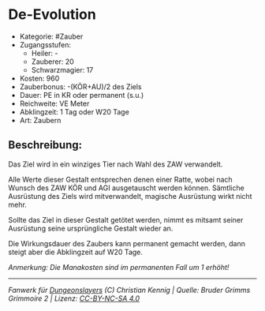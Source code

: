 # De-Evolution

- Kategorie: #Zauber
- Zugangsstufen:
  - Heiler: -
  - Zauberer: 20
  - Schwarzmagier: 17
- Kosten: 960
- Zauberbonus: -(KÖR+AU)/2 des Ziels
- Dauer: PE in KR oder permanent (s.u.)
- Reichweite: VE Meter
- Abklingzeit: 1 Tag oder W20 Tage
- Art: Zaubern

## Beschreibung:

Das Ziel wird in ein winziges Tier nach Wahl des ZAW verwandelt.

Alle Werte dieser Gestalt entsprechen denen einer Ratte, wobei nach Wunsch des ZAW KÖR und AGI ausgetauscht werden können. Sämtliche Ausrüstung des Ziels wird mitverwandelt, magische Ausrüstung wirkt nicht mehr.

Sollte das Ziel in dieser Gestalt getötet werden, nimmt es mitsamt seiner Ausrüstung seine ursprüngliche Gestalt wieder an.

Die Wirkungsdauer des Zaubers kann permanent gemacht werden, dann steigt aber die Abklingzeit auf W20 Tage.



<i>Anmerkung: Die Manakosten sind im permanenten Fall um 1 erhöht!</i>

---

_Fanwerk für [Dungeonslayers](https://www.dungeonslayers.net/) (C) Christian Kennig | Quelle: Bruder Grimms Grimmoire 2 | Lizenz: [CC-BY-NC-SA 4.0](https://creativecommons.org/licenses/by-nc-sa/4.0/deed.de)_

